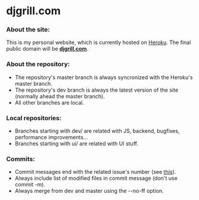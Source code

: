 # djgrill.com

### About the site:
This is my personal website, which is currently hosted on [Heroku](http://djgrill.herokuapp.com). The final public domain will be **[djgrill.com](http://djgrill.com)**.

### About the repository:
- The repository's master branch is always syncronized with the Heroku's master branch.
- The repository's dev branch is always the latest version of the site (normally ahead the master branch).
- All other branches are local.

### Local repositories:
- Branches starting with dev/ are related with JS, backend, bugfixes, performance improvements...
- Branches starting with ui/ are related with UI stuff.

### Commits:
- Commit messages end with the related issue's number (see [this](https://github.com/blog/831-issues-2-0-the-next-generation)).
- Always include list of modified files in commit message (don't use commit -m).
- Always merge from dev and master using the --no-ff option.
